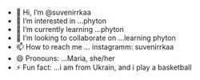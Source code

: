 - 👋 Hi, I’m @suvenirrkaa
- 👀 I’m interested in ...phyton
- 🌱 I’m currently learning ...phyton
- 💞️ I’m looking to collaborate on ...learning phyton
- 📫 How to reach me ... instagramm: suvenirrkaa
- 😄 Pronouns: ...Maria, she/her
- ⚡ Fun fact: ...i am from Ukrain, and i play a basketball

<!---
suvenirrkaa/suvenirrkaa is a ✨ special ✨ repository because its `README.md` (this file) appears on your GitHub profile.
You can click the Preview link to take a look at your changes.
--->
